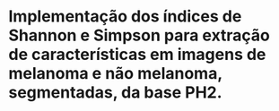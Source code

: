 # Implementação dos índices de Shannon e Simpson para extração de características em imagens de melanoma e não melanoma, segmentadas, da base PH2.
